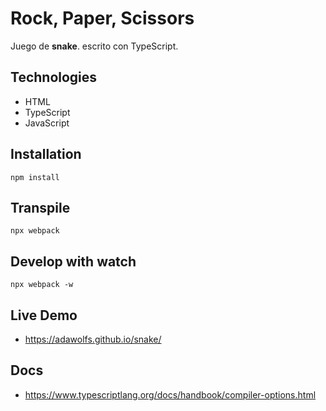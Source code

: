 # Rock, Paper, Scissors

Juego de **snake**. escrito con TypeScript.

## Technologies
- HTML
- TypeScript
- JavaScript


## Installation
```
npm install
```

## Transpile

```
npx webpack
```

## Develop with watch
```
npx webpack -w
```

## Live Demo

- https://adawolfs.github.io/snake/

## Docs
- https://www.typescriptlang.org/docs/handbook/compiler-options.html
